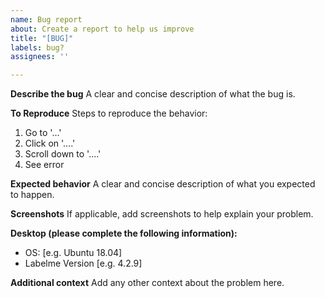 ```yaml
---
name: Bug report
about: Create a report to help us improve
title: "[BUG]"
labels: bug?
assignees: ''

---
```


**Describe the bug**
A clear and concise description of what the bug is.

**To Reproduce**
Steps to reproduce the behavior:
1. Go to '...'
2. Click on '....'
3. Scroll down to '....'
4. See error

**Expected behavior**
A clear and concise description of what you expected to happen.

**Screenshots**
If applicable, add screenshots to help explain your problem.

**Desktop (please complete the following information):**
 - OS: [e.g. Ubuntu 18.04]
 - Labelme Version [e.g. 4.2.9]

**Additional context**
Add any other context about the problem here.

